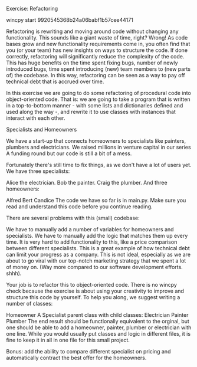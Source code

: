 Exercise: Refactoring

wincpy start 9920545368b24a06babf1b57cee44171

Refactoring is rewriting and moving around code without changing any functionality. This sounds like a giant waste of time, right? Wrong! As code bases grow and new functionality requirements come in, you often find that you (or your team) has new insights on ways to structure the code. If done correctly, refactoring will significantly reduce the complexity of the code. This has huge benefits on the time spent fixing bugs, number of newly introduced bugs, time spent introducing (new) team members to (new parts of) the codebase. In this way, refactoring can be seen as a way to pay off technical debt that is accrued over time.

In this exercise we are going to do some refactoring of procedural code into object-oriented code. That is: we are going to take a program that is written in a top-to-bottom manner - with some lists and dictionaries defined and used along the way -, and rewrite it to use classes with instances that interact with each other.

Specialists and Homeowners

We have a start-up that connects homeowners to specialists like painters, plumbers and electricians. We raised millions in venture capital in our series A funding round but our code is still a bit of a mess.

Fortunately there's still time to fix things, as we don't have a lot of users yet. We have three specialists:

Alice the electrician.
Bob the painter.
Craig the plumber.
And three homeowners:

Alfred
Bert
Candice
The code we have so far is in main.py. Make sure you read and understand this code before you continue reading.

There are several problems with this (small) codebase:

We have to manually add a number of variables for homeowners and specialists.
We have to manually add the logic that matches them up every time.
It is very hard to add functionality to this, like a price comparison between different specialists. This is a great example of how technical debt can limit your progress as a company.
This is not ideal, especially as we are about to go viral with our top-notch marketing strategy that we spent a lot of money on. (Way more compared to our software development efforts. shhh).

Your job is to refactor this to object-oriented code. There is no wincpy check because the exercise is about using your creativity to improve and structure this code by yourself. To help you along, we suggest writing a number of classes:

Homeowner
A Specialist parent class with child classes:
Electrician
Painter
Plumber
The end result should be functionally equivalent to the orginal, but one should be able to add a homeowner, painter, plumber or electrician with one line. While you would usually put classes and logic in different files, it is fine to keep it in all in one file for this small project.

Bonus: add the ability to compare different specialist on pricing and automatically contract the best offer for the homeowners.